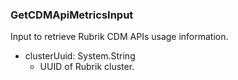 ### GetCDMApiMetricsInput
Input to retrieve Rubrik CDM APIs usage information.

- clusterUuid: System.String
  - UUID of Rubrik cluster.
